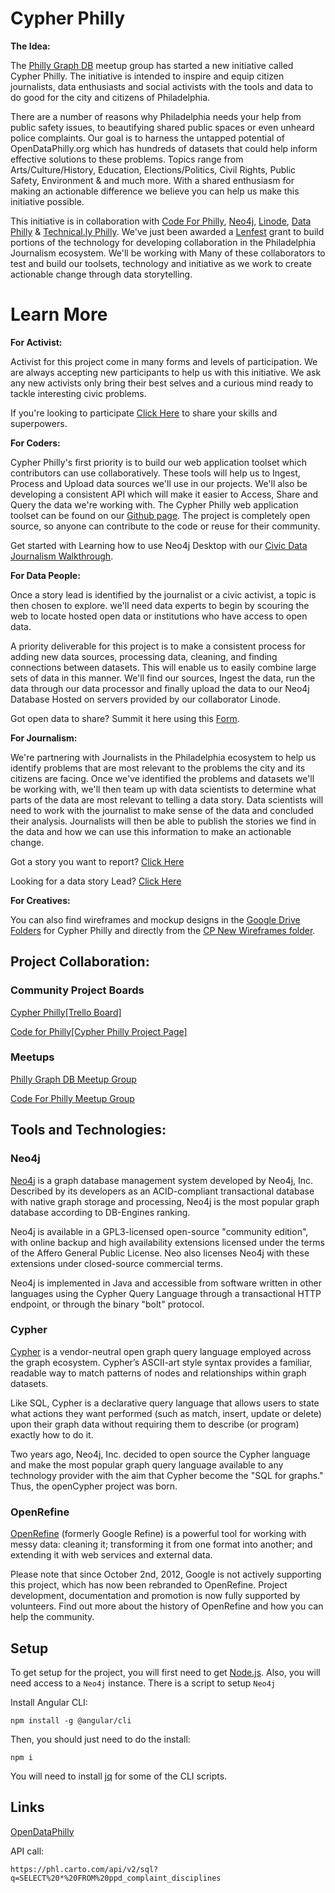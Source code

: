 
# **Cypher Philly**

**The Idea:**

The [Philly Graph DB](https://www.meetup.com/Philly-GraphDB/) meetup group has started a new initiative called Cypher Philly. The initiative is intended to inspire and equip citizen journalists, data enthusiasts and social activists with the tools and data to do good for the city and citizens of Philadelphia. 

There are a number of reasons why Philadelphia needs your help from public safety issues, to beautifying shared public spaces or even unheard police complaints. Our goal is to harness the untapped potential of OpenDataPhilly.org which has hundreds of datasets that could help inform effective solutions to these problems. Topics range from Arts/Culture/History, Education, Elections/Politics, Civil Rights, Public Safety, Environment & and much more. With a shared enthusiasm for making an actionable difference we believe you can help us make this initiative possible. 

This initiative is in collaboration with [Code For Philly](https://www.codeforphilly.org/), [Neo4j](https://neo4j.com/), [Linode](https://www.linode.com/), [Data Philly](https://www.meetup.com/DataPhilly/) & [Technical.ly Philly](https://technical.ly/philly/). We've just been awarded a [Lenfest](https://www.lenfestinstitute.org/innovation-grants/) grant to build portions of the technology for developing collaboration in the Philadelphia Journalism ecosystem. We'll be working with Many of these collaborators to test and build our toolsets, technology and initiative as we work to create actionable change through data storytelling.     


# Learn More

**For Activist:**       

Activist for this project come in many forms and levels of participation. We are always accepting new participants to help us with this initiative. We ask any new activists only bring their best selves and a curious mind ready to tackle interesting civic problems.

If you're looking to participate [Click Here](https://docs.google.com/forms/d/e/1FAIpQLSdKqTnUG_hmwmpczj0WjvWHQygPIFqvAZboY-jGmoXv8RqhRA/viewform?usp=sf_link) to share your skills and superpowers. 

**For Coders:**

Cypher Philly's first priority is to build our web application toolset which contributors can use collaboratively. These tools will help us to Ingest, Process and Upload data sources we'll use in our projects. We'll also be developing a consistent API which will make it easier to Access, Share and Query the data we're working with. The Cypher Philly web application toolset can be found on our [Github page](https://github.com/AddictiveSci/cypherphilly). The project is completely open source, so anyone can contribute to the code or reuse for their community. 

Get started with Learning how to use Neo4j Desktop with our [Civic Data Journalism Walkthrough](https://docs.google.com/document/d/1NosqI_z8zaGZ7evIJKxCyOJNdujUWoQU1rZKyx_O2qE/edit#heading=h.vok8ubo4dcer).

**For Data People:**

Once a story lead is identified by the journalist or a civic activist, a topic is then chosen to explore. we'll need data experts to begin by scouring the web to locate hosted open data or institutions who have access to open data. 

A priority deliverable for this project is to make a consistent process for adding new data sources, processing data, cleaning, and finding connections between datasets. This will enable us to easily combine large sets of data in this manner.  We'll find our sources, Ingest the data, run the data through our data processor and finally upload the data to our Neo4j Database Hosted on servers provided by our collaborator Linode. 

Got open data to share? Summit it here using this [Form](https://docs.google.com/forms/d/1ih6FzfRTwDCicWe4TgFhFbydYKGSzEvDHZyKd0-xbyA/edit).          

**For Journalism:**

We're partnering with Journalists in the Philadelphia ecosystem to help us identify problems that are most relevant to the problems the city and its citizens are facing. Once we've identified the problems and datasets we'll be working with, we'll then team up with data scientists to determine what parts of the data are most relevant to telling a data story. Data scientists will need to work with the journalist to make sense of the data and concluded their analysis. Journalists will then be able to publish the stories we find in the data and how we can use this information to make an actionable change.   

Got a story you want to report? [Click Here](https://docs.google.com/forms/d/e/1FAIpQLSdQQJ9AFPs5x1em34akGidJpTRppFMuDTFMScH72-uOlXmjMg/viewform?usp=sf_link)

Looking for a data story Lead? [Click Here](https://docs.google.com/forms/d/e/1FAIpQLSdQQJ9AFPs5x1em34akGidJpTRppFMuDTFMScH72-uOlXmjMg/viewform?usp=sf_link)

**For Creatives:**

You can also find wireframes and mockup designs in the [Google Drive Folders](https://drive.google.com/drive/folders/18T9FYCM63klmHEaZLr0tSWJ6y64N3NaM?usp=sharing) for Cypher Philly and directly from the [CP New Wireframes folder](https://drive.google.com/drive/folders/1Bl2qHA4qFYrRN4XNquVEPu_jdpIEEIZe?usp=sharing).
## Project Collaboration:

### **Community Project Boards**
[Cypher Philly[Trello Board]](https://trello.com/b/ZHv7dIfb)

[Code for Philly[Cypher Philly Project Page]](https://codeforphilly.org/pages/cypherphilly)

### **Meetups**
[Philly Graph DB Meetup Group ](https://www.meetup.com/Philly-GraphDB/)

[Code For Philly Meetup Group](https://www.meetup.com/Code-for-Philly/)




## Tools and Technologies:


### **Neo4j** 

[Neo4j](https://neo4j.com/) is a graph database management system developed by Neo4j, Inc. Described by its developers as an ACID-compliant transactional database with native graph storage and processing, Neo4j is the most popular graph database according to DB-Engines ranking.

Neo4j is available in a GPL3-licensed open-source "community edition", with online backup and high availability extensions licensed under the terms of the Affero General Public License. Neo also licenses Neo4j with these extensions under closed-source commercial terms.

Neo4j is implemented in Java and accessible from software written in other languages using the Cypher Query Language through a transactional HTTP endpoint, or through the binary "bolt" protocol.

### **Cypher** 
[Cypher](https://neo4j.com/cypher-graph-query-language/)
 is a vendor-neutral open graph query language employed across the graph ecosystem. Cypher’s ASCII-art style syntax provides a familiar, readable way to match patterns of nodes and relationships within graph datasets.

Like SQL, Cypher is a declarative query language that allows users to state what actions they want performed (such as match, insert, update or delete) upon their graph data without requiring them to describe (or program) exactly how to do it.

Two years ago, Neo4j, Inc. decided to open source the Cypher language and make the most popular graph query language available to any technology provider with the aim that Cypher become the "SQL for graphs." Thus, the openCypher project was born.



### **OpenRefine**

[OpenRefine](http://openrefine.org/) (formerly Google Refine) is a powerful tool for working with messy data: cleaning it; transforming it from one format into another; and extending it with web services and external data.

Please note that since October 2nd, 2012, Google is not actively supporting this project, which has now been rebranded to OpenRefine. Project development, documentation and promotion is now fully supported by volunteers. Find out more about the history of OpenRefine and how you can help the community.




## Setup

To get setup for the project, you will first need to get
[Node.js](https://nodejs.org/en/). Also, you will need access to a `Neo4j`
instance. There is a script to setup `Neo4j`

Install Angular CLI:

```
npm install -g @angular/cli
```

Then, you should just need to do the install:

```
npm i
```

You will need to install [jq](https://stedolan.github.io/jq/) for some of the
CLI scripts.

## Links

[OpenDataPhilly](https://www.opendataphilly.org/dataset/police-complaints/resource/aab05f09-727e-4269-80ed-27cd70c065ea?inner_span=True)

API call:

```
https://phl.carto.com/api/v2/sql?q=SELECT%20*%20FROM%20ppd_complaint_disciplines
```
